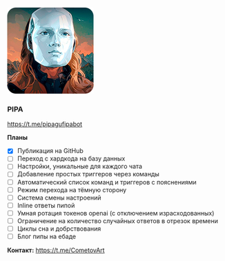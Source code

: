 ![PIPA](https://github.com/CometovArt/pipabot/blob/main/pipa.png)

### PIPA
https://t.me/pipagufipabot

**Планы**
  - [x] Публикация на GitHub
  - [ ] Переход с хардкода на базу данных
  - [ ] Настройки, уникальные для каждого чата
  - [ ] Добавление простых триггеров через команды
  - [ ] Автоматический список команд и триггеров с пояснениями
  - [ ] Режим перехода на тёмную сторону
  - [ ] Система смены настроений
  - [ ] Inline ответы пипой
  - [ ] Умная ротация токенов openai (с отключением израсходованных)
  - [ ] Ограничение на количество случайных ответов в отрезок времени
  - [ ] Циклы сна и добрствования
  - [ ] Блог пипы на ебаде

**Контакт:**
https://t.me/CometovArt
